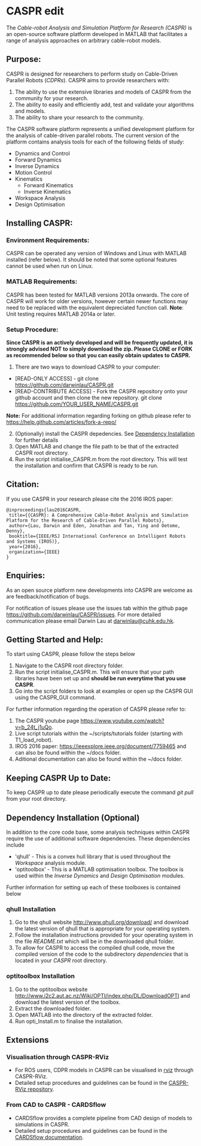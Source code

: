 # CASPR edit # 
The *Cable-robot Analysis and Simulation Platform for Research (CASPR)*  is an open-source software platform developed in MATLAB that facilitates a range of analysis approaches on arbitrary cable-robot models.
## Purpose: ##
CASPR is designed for researchers to perform study on Cable-Driven Parallel Robots (*CDPRs*). CASPR aims to provide researchers with:

1. The ability to use the extensive libraries and models of CASPR from the community for your research.
2. The ability to easily and efficiently add, test and validate your algorithms and models.
3. The ability to share your research to the community.

The CASPR software platform represents a unified development platform for the analysis of cable-driven parallel robots.  The current version of the platform contains analysis tools for each of the following fields of study:
*  Dynamics and Control
  * Forward Dynamics
  * Inverse Dynamics
  * Motion Control
* Kinematics
  * Forward Kinematics
  * Inverse Kinematics
* Workspace Analysis
* Design Optimisation

## Installing CASPR: ##
### Environment Requirements: ###
CASPR can be operated any version of Windows and Linux with MATLAB installed (refer below). It should be noted that some optional features cannot be used when run on Linux.

### MATLAB Requirements: ###
CASPR has been tested for MATLAB versions 2013a onwards. The core of CASPR will work for older versions, however certain newer functions may need to be replaced with the equivalent depreciated function call. **Note**: Unit testing requires MATLAB 2014a or later.

### Setup Procedure: ###
**Since CASPR is an actively developed and will be frequently updated, it is strongly advised NOT to simply download the zip. Please CLONE or FORK as recommended below so that you can easily obtain updates to CASPR.**

1. There are two ways to download CASPR to your computer:
  * [READ-ONLY ACCESS] - git clone https://github.com/darwinlau/CASPR.git  
  * [READ-CONTRIBUTE ACCESS] - Fork the CASPR repository onto your github account and then clone the new repository.
    git clone https://github.com/YOUR_USER_NAME/CASPR.git
 
 **Note:** For additional information regarding forking on github please refer to <https://help.github.com/articles/fork-a-repo/>

2. (Optionally) install the CASPR depedencies. See [Dependency Installation](#dependency_install) for further details
3. Open MATLAB and change the file path to be that of the extracted CASPR root directory.
4. Run the script initialise_CASPR.m from the root directory. This will test the installation and confirm that CASPR is ready to be run.

## Citation: ##
If you use CASPR in your research please cite the 2016 IROS paper:

    @inproceedings{lau2016CASPR,
     title={{CASPR}: A Comprehensive Cable-Robot Analysis and Simulation Platform for the Research of Cable-Driven Parallel Robots},
     author={Lau, Darwin and Eden, Jonathan and Tan, Ying and Oetomo, Denny},
     booktitle={IEEE/RSJ International Conference on Intelligent Robots and Systems (IROS)},
     year={2016},
     organization={IEEE}
    }


## Enquiries: ##
As an open source platform new developments into CASPR are welcome as are feedback/notification of bugs.

For notification of issues please use the issues tab within the github page <https://github.com/darwinlau/CASPR/issues>.  For more detailed communication please email Darwin Lau at <darwinlau@cuhk.edu.hk>.

## Getting Started and Help: ##
To start using CASPR, please follow the steps below

1. Navigate to the CASPR root directory folder.
2. Run the script initialise_CASPR.m.  This will ensure that your path libraries have been set up and **should be run everytime that you use CASPR**.
3. Go into the script folders to look at examples or open up the CASPR GUI using the CASPR_GUI command.

For further information regarding the operation of CASPR please refer to:

1. The CASPR youtube page https://www.youtube.com/watch?v=b_24t_j1uQo. 
2. Live script tutorials within the ~/scripts/tutorials folder (starting with T1_load_robot).
3. IROS 2016 paper: <https://ieeexplore.ieee.org/document/7759465> and can also be found within the ~/docs folder.
4. Aditional documentation can also be found within the ~/docs folder.

## Keeping CASPR Up to Date: ##
To keep CASPR up to date please periodically execute the command *git pull* from your root directory.

## <a name="dependency_install"></a> Dependency Installation (Optional) ##
In addition to the core code base, some analysis techniques within CASPR require the use of additional software dependencies. These dependencies include
* 'qhull' - This is a convex hull library that is used throughout the *Workspace* analysis module.
* 'optitoolbox' - This is a MATLAB optimisation toolbox. The toolbox is used within the *Inverse Dynamics* and *Design Optimisation* modules.

Further information for setting up each of these toolboxes is contained below
### qhull Installation ###
1. Go to the qhull website <http://www.qhull.org/download/> and download the latest version of qhull that is appropriate for your operating system.
2. Follow the installation instructions provided for your operating system in the file *README.txt* which will be in the downloaded qhull folder.
3. To allow for CASPR to access the compiled qhull code, move the compiled version of the code to the subdirectory *dependencies* that is located in your *CASPR* root directory.

### optitoolbox Installation ###
1. Go to the optitoolbox website <http://www.i2c2.aut.ac.nz/Wiki/OPTI/index.php/DL/DownloadOPTI> and download the latest version of the toolbox.
2. Extract the downloaded folder.
3. Open MATLAB into the directory of the extracted folder.
4. Run opti_Install.m to finalise the installation.

## Extensions ##
### Visualisation through CASPR-RViz ###
* For ROS users, CDPR models in CASPR can be visualised in [rviz](http://wiki.ros.org/rviz) through CASPR-RViz.
* Detailed setup procedures and guidelines can be found in the [CASPR-RViz repository](https://github.com/darwinlau/CASPR-RViz).

### From CAD to CASPR - CARDSflow ###
* CARDSflow provides a complete pipeline from CAD design of models to simulations in CASPR.
* Detailed setup procedures and guidelines can be found in the [CARDSflow documentation](https://cardsflow.readthedocs.io/en/latest/Usage/0_installation.html).

